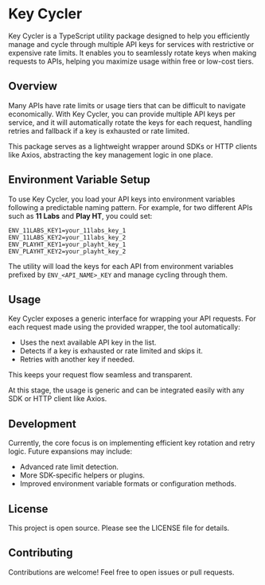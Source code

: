 # Key Cycler

Key Cycler is a TypeScript utility package designed to help you efficiently manage and cycle through multiple API keys for services with restrictive or expensive rate limits. It enables you to seamlessly rotate keys when making requests to APIs, helping you maximize usage within free or low-cost tiers.

## Overview

Many APIs have rate limits or usage tiers that can be difficult to navigate economically. With Key Cycler, you can provide multiple API keys per service, and it will automatically rotate the keys for each request, handling retries and fallback if a key is exhausted or rate limited.

This package serves as a lightweight wrapper around SDKs or HTTP clients like Axios, abstracting the key management logic in one place.

## Environment Variable Setup

To use Key Cycler, you load your API keys into environment variables following a predictable naming pattern. For example, for two different APIs such as **11 Labs** and **Play HT**, you could set:

```
ENV_11LABS_KEY1=your_11labs_key_1
ENV_11LABS_KEY2=your_11labs_key_2
ENV_PLAYHT_KEY1=your_playht_key_1
ENV_PLAYHT_KEY2=your_playht_key_2
```

The utility will load the keys for each API from environment variables prefixed by `ENV_<API_NAME>_KEY` and manage cycling through them.

## Usage

Key Cycler exposes a generic interface for wrapping your API requests. For each request made using the provided wrapper, the tool automatically:

- Uses the next available API key in the list.
- Detects if a key is exhausted or rate limited and skips it.
- Retries with another key if needed.

This keeps your request flow seamless and transparent.

At this stage, the usage is generic and can be integrated easily with any SDK or HTTP client like Axios.

## Development

Currently, the core focus is on implementing efficient key rotation and retry logic. Future expansions may include:

- Advanced rate limit detection.
- More SDK-specific helpers or plugins.
- Improved environment variable formats or configuration methods.

## License

This project is open source. Please see the LICENSE file for details.

## Contributing

Contributions are welcome! Feel free to open issues or pull requests.
